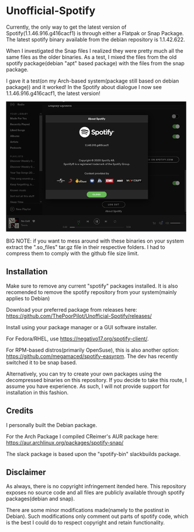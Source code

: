 # Unofficial-Spotify

Currently, the only way to get the latest version of Spotify(1.1.46.916.g416cacf1) is through either a Flatpak or Snap Package. The latest spotify binary available from the debian repository is 1.1.42.622.

When I investigated the Snap files I realized they were pretty much all the same files as the older binaries. As a test, I mixed the files from the old spotify package(debian "apt" based package) with the files from the snap package.

I gave it a test(on my Arch-based system(package still based on debian package)) and it worked!
In the Spotify about dialogue I now see 1.1.46.916.g416cacf1, the latest version!

![Screenshot](https://raw.githubusercontent.com/ThePoorPilot/Unofficial-Spotify/main/Screenshot.png)

BIG NOTE: if you want to mess around with these binaries on your system extract the ".so_files" tar.gz file in their respective folders. I had to compress them to comply with the github file size limit.

## Installation
Make sure to remove any current "spotify" packages installed. It is also recomended to remove the spotify repository from your system(mainly applies to Debian)

Download your preferred package from releases here: https://github.com/ThePoorPilot/Unofficial-Spotify/releases/

Install using your package manager or a GUI software installer.

For Fedora/RHEL, use https://negativo17.org/spotify-client/.

For RPM-based distros(primarily OpenSuse), this is also another option: https://github.com/megamaced/spotify-easyrpm. The dev has recently switched it to be snap based.

Alternatively, you can try to create your own packages using the decompressed binaries on this repository. If you decide to take this route, I assume you have experience. As such, I will not provide support for installation in this fashion.

## Credits
I personally built the Debian package.

For the Arch Package I compiled CReimer's AUR package here: https://aur.archlinux.org/packages/spotify-snap/

The slack package is based upon the "spotify-bin" slackbuilds package.

## Disclaimer
As always, there is no copyright infringement itended here. This repository exposes no source code and all files are publicly available through spotify packages(debian and snap).

There are some minor modifications made(namely to the postinst in Debian). Such modifications only comment out parts of spotify code, which is the best I could do to respect copyright and retain functionality.
